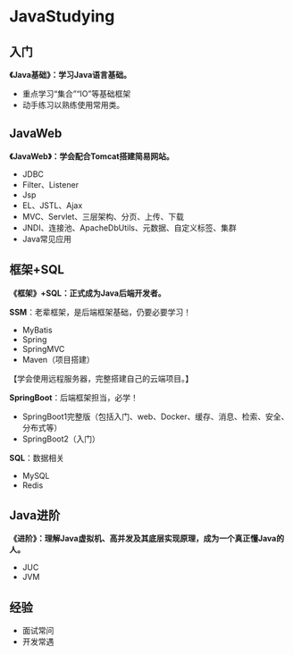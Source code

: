 # JavaStudying

## 入门

**《Java基础》：学习Java语言基础。**

  - 重点学习“集合”“IO”等基础框架
  - 动手练习以熟练使用常用类。

## JavaWeb

**《JavaWeb》：学会配合Tomcat搭建简易网站。**

  - JDBC
  - Filter、Listener
  - Jsp
  - EL、JSTL、Ajax
  - MVC、Servlet、三层架构、分页、上传、下载
  - JNDI、连接池、ApacheDbUtils、元数据、自定义标签、集群
  - Java常见应用

## 框架+SQL

**《框架》+SQL：正式成为Java后端开发者。**

**SSM**：老辈框架，是后端框架基础，仍要必要学习！

  - MyBatis
  - Spring
  - SpringMVC
  - Maven（项目搭建）

【学会使用远程服务器，完整搭建自己的云端项目。】
  
**SpringBoot**：后端框架担当，必学！

  - SpringBoot1完整版（包括入门、web、Docker、缓存、消息、检索、安全、分布式等）
  - SpringBoot2（入门）
  
**SQL**：数据相关

  - MySQL
  - Redis
  
## Java进阶

**《进阶》：理解Java虚拟机、高并发及其底层实现原理，成为一个真正懂Java的人。**

  - JUC
  - JVM
  
## 经验

  - 面试常问
  - 开发常遇
